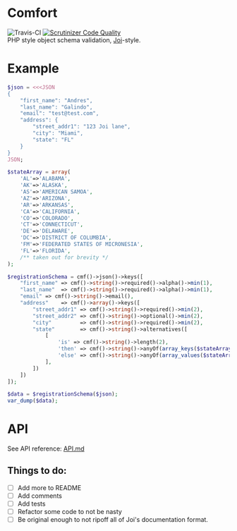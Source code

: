 # Comfort
![Travis-CI](https://api.travis-ci.org/mrferos/comfort.svg)
[![Scrutinizer Code Quality](https://scrutinizer-ci.com/g/mrferos/comfort/badges/quality-score.png?b=master)](https://scrutinizer-ci.com/g/mrferos/comfort/?branch=master)<br />
PHP style object schema validation, [Joi](https://github.com/hapijs/joi)-style.

# Example
```php
$json = <<<JSON
{
    "first_name": "Andres",
    "last_name": "Galindo",
    "email": "test@test.com",
    "address": {
        "street_addr1": "123 Joi lane",
        "city": "Miami",
        "state": "FL"
    }
}
JSON;

$stateArray = array(
    'AL'=>'ALABAMA',
    'AK'=>'ALASKA',
    'AS'=>'AMERICAN SAMOA',
    'AZ'=>'ARIZONA',
    'AR'=>'ARKANSAS',
    'CA'=>'CALIFORNIA',
    'CO'=>'COLORADO',
    'CT'=>'CONNECTICUT',
    'DE'=>'DELAWARE',
    'DC'=>'DISTRICT OF COLUMBIA',
    'FM'=>'FEDERATED STATES OF MICRONESIA',
    'FL'=>'FLORIDA',
    /** taken out for brevity */
);

$registrationSchema = cmf()->json()->keys([
    "first_name" => cmf()->string()->required()->alpha()->min(1),
    "last_name"  => cmf()->string()->required()->alpha()->min(1),
    "email" => cmf()->string()->email(),
    "address"    => cmf()->array()->keys([
        "street_addr1" => cmf()->string()->required()->min(2),
        "street_addr2" => cmf()->string()->optional()->min(2),
        "city"         => cmf()->string()->required()->min(2),
        "state"        => cmf()->string()->alternatives([
            [
                'is' => cmf()->string()->length(2),
                'then' => cmf()->string()->anyOf(array_keys($stateArray)),
                'else' => cmf()->string()->anyOf(array_values($stateArray))
            ],
        ])
    ])
]);

$data = $registrationSchema($json);
var_dump($data);
```
# API

See API reference: [API.md](API.md)

## Things to do:

- [ ] Add more to README
- [ ] Add comments
- [ ] Add tests
- [ ] Refactor some code to not be nasty
- [ ] Be original enough to not ripoff all of Joi's documentation format.
